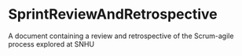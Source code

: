 # SprintReviewAndRetrospective
A document containing a review and retrospective of the Scrum-agile process explored at SNHU
